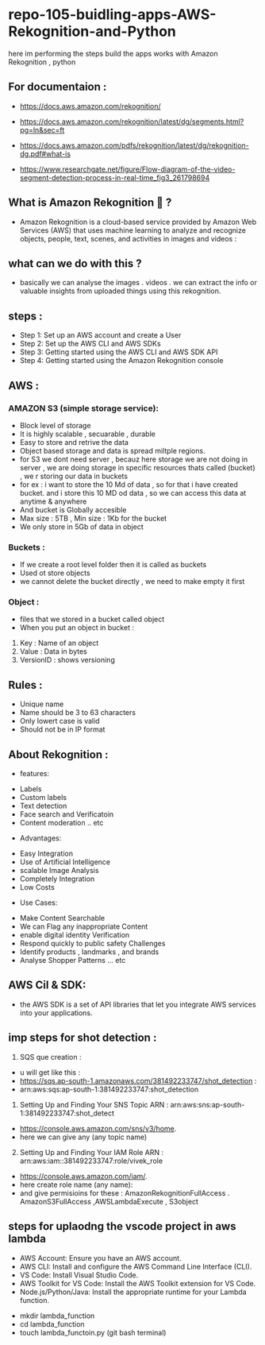# repo-105-buidling-apps-AWS-Rekognition-and-Python
here im performing the steps build the apps works with Amazon Rekognition , python

## For documentaion :

* https://docs.aws.amazon.com/rekognition/

* https://docs.aws.amazon.com/rekognition/latest/dg/segments.html?pg=ln&sec=ft

* https://docs.aws.amazon.com/pdfs/rekognition/latest/dg/rekognition-dg.pdf#what-is

* https://www.researchgate.net/figure/Flow-diagram-of-the-video-segment-detection-process-in-real-time_fig3_261798694

## What is Amazon Rekognition 🤔 ?
* Amazon Rekognition is a cloud-based service provided by Amazon Web Services (AWS) that uses machine learning to analyze and recognize objects, people, text, scenes, and activities in images and videos :


## what can we do with this ?
* basically we can analyse the images . videos . we can extract the info or valuable insights from uploaded things using this rekognition.

## steps :

* Step 1: Set up an AWS account and create a User
* Step 2: Set up the AWS CLI and AWS SDKs
* Step 3: Getting started using the AWS CLI and AWS SDK API
* Step 4: Getting started using the Amazon Rekognition console

## AWS :

### AMAZON S3 (simple storage service):
* Block level of storage 
* It is highly scalable , secuarable , durable
* Easy to store and retrive the data
* Object based storage and data is spread miltple regions.
* for S3 we dont need server , becauz here storage we are not doing in server , we are doing storage in specific resources thats called (bucket) , we r storing our data in buckets
* for ex : i want to store the 10 Md of data , so for that i have created bucket. and i store this 10 MD od data , so we can access this data at anytime & anywhere 
* And bucket is Globally accesible
* Max size : 5TB , Min  size : 1Kb for the bucket
* We only store in 5Gb of data in object 

### Buckets :
* If we create a root level folder then it is called as buckets
* Used ot store objects 
* we cannot delete the bucket directly , we need to make empty it first

### Object :
* files that we stored in a bucket called object
* When you put an object in bucket :
1. Key : Name of an object
2. Value : Data in bytes
3. VersionID : shows versioning

## Rules :
* Unique name
* Name should be 3 to 63 characters
* Only lowert case is valid
* Should not be in IP format

## About Rekognition :
- features:
* Labels
* Custom labels
* Text detection
* Face search and Verificatoin
* Content moderation .. etc

- Advantages:
* Easy Integration
* Use of Artificial Intelligence
* scalable Image Analysis
* Completely Integration
* Low Costs

- Use Cases:
* Make Content Searchable 
* We can Flag any inappropriate Content
* enable digital identity Verification
* Respond quickly to public safety Challenges
* Identify products , landmarks , and brands
* Analyse Shopper Patterns ... etc


## AWS Cil & SDK:
* the AWS SDK is a set of API libraries that let you integrate AWS services into your applications.


## imp steps for shot detection :

1. SQS que creation :
* u will get like this :
* https://sqs.ap-south-1.amazonaws.com/381492233747/shot_detection :
* arn:aws:sqs:ap-south-1:381492233747:shot_detection

1. Setting Up and Finding Your SNS Topic ARN : arn:aws:sns:ap-south-1:381492233747:shot_detect
* https://console.aws.amazon.com/sns/v3/home.
* here we can give any (any topic name) 

2. Setting Up and Finding Your IAM Role ARN  : arn:aws:iam::381492233747:role/vivek_role 
* https://console.aws.amazon.com/iam/.
* here create role name (any name):
* and give permisioins for these : AmazonRekognitionFullAccess . AmazonS3FullAccess ,AWSLambdaExecute , S3object


## steps for uplaodng the vscode project in aws lambda
* AWS Account: Ensure you have an AWS account.
* AWS CLI: Install and configure the AWS Command Line Interface (CLI).
* VS Code: Install Visual Studio Code.
* AWS Toolkit for VS Code: Install the AWS Toolkit extension for VS Code.
* Node.js/Python/Java: Install the appropriate runtime for your Lambda function.


- mkdir lambda_function
- cd lambda_function
- touch lambda_functoin.py (git bash terminal)



